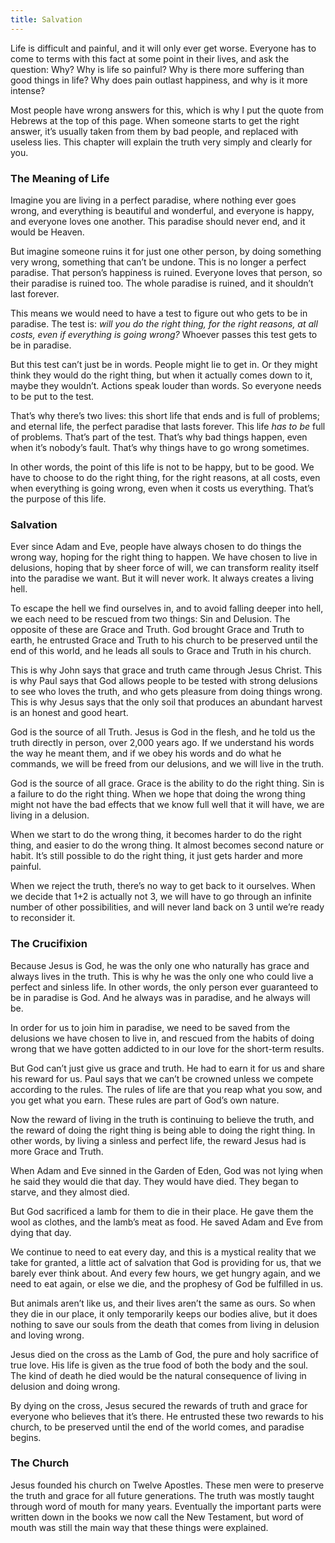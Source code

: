 ```yaml
---
title: Salvation
---
```



Life is difficult and painful, and it will only ever get worse. Everyone has to come to terms with this fact at some point in their lives, and ask the question: Why? Why is life so painful? Why is there more suffering than good things in life? Why does pain outlast happiness, and why is it more intense?

Most people have wrong answers for this, which is why I put the quote from Hebrews at the top of this page. When someone starts to get the right answer, it’s usually taken from them by bad people, and replaced with useless lies. This chapter will explain the truth very simply and clearly for you.

### The Meaning of Life

Imagine you are living in a perfect paradise, where nothing ever goes wrong, and everything is beautiful and wonderful, and everyone is happy, and everyone loves one another. This paradise should never end, and it would be Heaven.

But imagine someone ruins it for just one other person, by doing something very wrong, something that can’t be undone. This is no longer a perfect paradise. That person’s happiness is ruined. Everyone loves that person, so their paradise is ruined too. The whole paradise is ruined, and it shouldn’t last forever.

This means we would need to have a test to figure out who gets to be in paradise. The test is: *will you do the right thing, for the right reasons, at all costs, even if everything is going wrong?* Whoever passes this test gets to be in paradise.

But this test can’t just be in words. People might lie to get in. Or they might think they would do the right thing, but when it actually comes down to it, maybe they wouldn’t. Actions speak louder than words. So everyone needs to be put to the test.

That’s why there’s two lives: this short life that ends and is full of problems; and eternal life, the perfect paradise that lasts forever. This life *has to be* full of problems. That’s part of the test. That’s why bad things happen, even when it’s nobody’s fault. That’s why things have to go wrong sometimes.

In other words, the point of this life is not to be happy, but to be good. We have to choose to do the right thing, for the right reasons, at all costs, even when everything is going wrong, even when it costs us everything. That’s the purpose of this life.

### Salvation

Ever since Adam and Eve, people have always chosen to do things the wrong way, hoping for the right thing to happen. We have chosen to live in delusions, hoping that by sheer force of will, we can transform reality itself into the paradise we want. But it will never work. It always creates a living hell.

To escape the hell we find ourselves in, and to avoid falling deeper into hell, we each need to be rescued from two things: Sin and Delusion. The opposite of these are Grace and Truth. God brought Grace and Truth to earth, he entrusted Grace and Truth to his church to be preserved until the end of this world, and he leads all souls to Grace and Truth in his church.

This is why John says that grace and truth came through Jesus Christ. This is why Paul says that God allows people to be tested with strong delusions to see who loves the truth, and who gets pleasure from doing things wrong. This is why Jesus says that the only soil that produces an abundant harvest is an honest and good heart.

God is the source of all Truth. Jesus is God in the flesh, and he told us the truth directly in person, over 2,000 years ago. If we understand his words the way he meant them, and if we obey his words and do what he commands, we will be freed from our delusions, and we will live in the truth.

God is the source of all grace. Grace is the ability to do the right thing. Sin is a failure to do the right thing. When we hope that doing the wrong thing might not have the bad effects that we know full well that it will have, we are living in a delusion.

When we start to do the wrong thing, it becomes harder to do the right thing, and easier to do the wrong thing. It almost becomes second nature or habit. It’s still possible to do the right thing, it just gets harder and more painful.

When we reject the truth, there’s no way to get back to it ourselves. When we decide that 1+2 is actually not 3, we will have to go through an infinite number of other possibilities, and will never land back on 3 until we’re ready to reconsider it.

### The Crucifixion

Because Jesus is God, he was the only one who naturally has grace and always lives in the truth. This is why he was the only one who could live a perfect and sinless life. In other words, the only person ever guaranteed to be in paradise is God. And he always was in paradise, and he always will be.

In order for us to join him in paradise, we need to be saved from the delusions we have chosen to live in, and rescued from the habits of doing wrong that we have gotten addicted to in our love for the short-term results.

But God can’t just give us grace and truth. He had to earn it for us and share his reward for us. Paul says that we can’t be crowned unless we compete according to the rules. The rules of life are that you reap what you sow, and you get what you earn. These rules are part of God’s own nature.

Now the reward of living in the truth is continuing to believe the truth, and the reward of doing the right thing is being able to doing the right thing. In other words, by living a sinless and perfect life, the reward Jesus had is more Grace and Truth.

When Adam and Eve sinned in the Garden of Eden, God was not lying when he said they would die that day. They would have died. They began to starve, and they almost died.

But God sacrificed a lamb for them to die in their place. He gave them the wool as clothes, and the lamb’s meat as food. He saved Adam and Eve from dying that day.

We continue to need to eat every day, and this is a mystical reality that we take for granted, a little act of salvation that God is providing for us, that we barely ever think about. And every few hours, we get hungry again, and we need to eat again, or else we die, and the prophesy of God be fulfilled in us.

But animals aren’t like us, and their lives aren’t the same as ours. So when they die in our place, it only temporarily keeps our bodies alive, but it does nothing to save our souls from the death that comes from living in delusion and loving wrong.

Jesus died on the cross as the Lamb of God, the pure and holy sacrifice of true love. His life is given as the true food of both the body and the soul. The kind of death he died would be the natural consequence of living in delusion and doing wrong.

By dying on the cross, Jesus secured the rewards of truth and grace for everyone who believes that it’s there. He entrusted these two rewards to his church, to be preserved until the end of the world comes, and paradise begins.

### The Church

Jesus founded his church on Twelve Apostles. These men were to preserve the truth and grace for all future generations. The truth was mostly taught through word of mouth for many years. Eventually the important parts were written down in the books we now call the New Testament, but word of mouth was still the main way that these things were explained.
